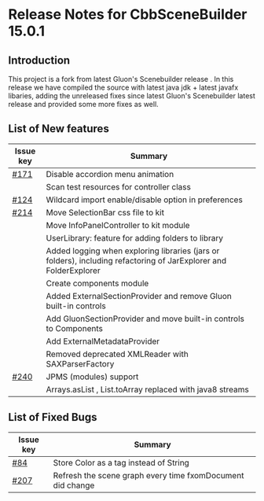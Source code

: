# Release Notes for CbbSceneBuilder 15.0.1

## Introduction

This project is a fork from latest Gluon's Scenebuilder release . In this release we have compiled the source with latest java jdk + latest javafx libaries, adding
the unreleased fixes since latest Gluon's Scenebuilder latest release and provided some more fixes as well.

## List of New features
Issue key|Summary
---------|-------
| [#171](https://github.com/gluonhq/scenebuilder/issues/171)| Disable accordion menu animation 
| |Scan test resources for controller class
| [#124](https://github.com/gluonhq/scenebuilder/issues/124)| Wildcard import enable/disable option in preferences
| [#214](https://github.com/gluonhq/scenebuilder/pull/214)| Move SelectionBar css file to kit
| | Move InfoPanelController to kit module
| | UserLibrary: feature for adding folders to library
| | Added logging when exploring libraries (jars or folders), including refactoring of JarExplorer and FolderExplorer
| | Create components module
| | Added ExternalSectionProvider and remove Gluon built-in controls
| | Add GluonSectionProvider and move built-in controls to Components
| | Add ExternalMetadataProvider
| | Removed deprecated XMLReader with SAXParserFactory 
|[#240](https://github.com/gluonhq/scenebuilder/issues/240)| JPMS (modules) support
| | Arrays.asList , List.toArray replaced with java8 streams 






## List of Fixed Bugs

Issue key|Summary
---------|-------
| [#84](https://github.com/gluonhq/scenebuilder/issues/84)| Store Color as a tag instead of String 
| [#207](https://github.com/gluonhq/scenebuilder/issues/207)| Refresh the scene graph every time fxomDocument did change
